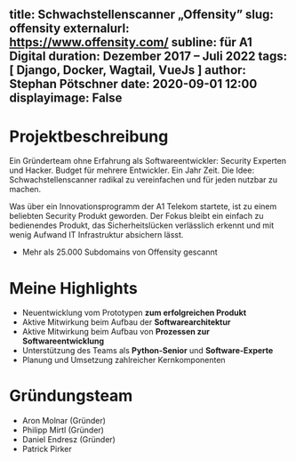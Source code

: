 title: Schwachstellenscanner „Offensity”
slug: offensity
externalurl: https://www.offensity.com/
subline: für A1 Digital
duration: Dezember 2017 – Juli 2022 
tags: [ Django, Docker, Wagtail, VueJs ]
author: Stephan Pötschner
date: 2020-09-01 12:00
displayimage: False
---

# Projektbeschreibung

Ein Gründerteam ohne Erfahrung als Softwareentwickler: Security Experten und Hacker. Budget für mehrere Entwickler. Ein Jahr Zeit.
Die Idee: Schwachstellenscanner radikal zu vereinfachen und für jeden nutzbar zu machen.

Was über ein Innovationsprogramm der A1 Telekom startete, ist zu einem beliebten Security Produkt geworden. Der Fokus bleibt ein einfach zu bedienendes Produkt, das Sicherheitslücken verlässlich erkennt und mit wenig Aufwand IT Infrastruktur absichern lässt.


* Mehr als 25.000 Subdomains von Offensity gescannt


# Meine Highlights

* Neuentwicklung vom Prototypen **zum erfolgreichen Produkt**
* Aktive Mitwirkung beim Aufbau der **Softwarearchitektur**
* Aktive Mitwirkung beim Aufbau von **Prozessen zur Softwareentwicklung**
* Unterstützung des Teams als **Python-Senior** und **Software-Experte**
* Planung und Umsetzung zahlreicher Kernkomponenten


# Gründungsteam

* Aron Molnar (Gründer)
* Philipp Mirtl (Gründer)
* Daniel Endresz (Gründer)
* Patrick Pirker
